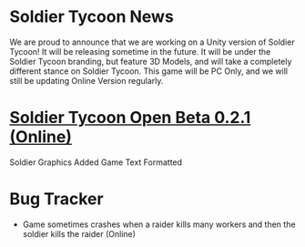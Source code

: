 # Soldier Tycoon News
We are proud to announce that we are working on a Unity version of Soldier Tycoon! It will be releasing sometime in the future. It will be under the Soldier Tycoon branding, but feature 3D Models, and will take a completely different stance on Soldier Tycoon. This game will be PC Only, and we will still be updating Online Version regularly. 

# [Soldier Tycoon Open Beta 0.2.1 (Online)](https://gcreeper00.github.io/Soldier-Tycoon/)
Soldier Graphics Added
Game Text Formatted

# Bug Tracker
- Game sometimes crashes when a raider kills many workers and then the soldier kills the raider (Online)
